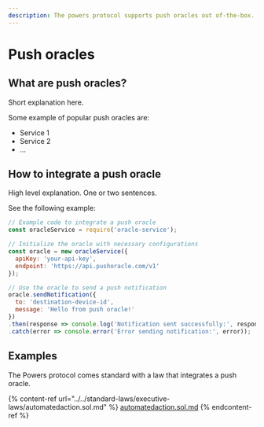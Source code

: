 ```yaml
---
description: The powers protocol supports push oracles out of-the-box.
---
```


# Push oracles

## What are push oracles?

Short explanation here.&#x20;

Some example of popular push oracles are:&#x20;

* Service 1
* Service 2
* ...&#x20;

## How to integrate a push oracle

High level explanation. One or two sentences.&#x20;

See the following example:&#x20;

```javascript
// Example code to integrate a push oracle
const oracleService = require('oracle-service');

// Initialize the oracle with necessary configurations
const oracle = new oracleService({
  apiKey: 'your-api-key',
  endpoint: 'https://api.pushoracle.com/v1'
});

// Use the oracle to send a push notification
oracle.sendNotification({
  to: 'destination-device-id',
  message: 'Hello from push oracle!'
})
.then(response => console.log('Notification sent successfully:', response))
.catch(error => console.error('Error sending notification:', error));
```

## Examples&#x20;

The Powers protocol comes standard with a law that integrates a push oracle.&#x20;

{% content-ref url="../../standard-laws/executive-laws/automatedaction.sol.md" %}
[automatedaction.sol.md](../../standard-laws/executive-laws/automatedaction.sol.md)
{% endcontent-ref %}










